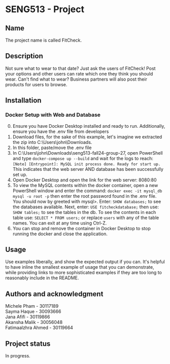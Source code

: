 # SENG513 - Project

## Name

The project name is called FitCheck.

## Description

Not sure what to wear to that date? Just ask the users of FitCheck! Post your options and other users can rate which one they think you should wear. Can't find what to wear? Business partners will also post their products for users to browse.

## Installation
### Docker Setup with Web and Database

0. Ensure you have Docker Desktop installed and ready to run. Additionally, ensure you have the .env file from developers
1. Download files, for the sake of this example, let's imagine we extracted the zip into C:\Users\john\Downloads.
2. In this folder, paste/move the .env file
3. In C:\Users\john\Downloads\seng513-fall24-group-27, open PowerShell and type ``` docker-compose up --build ``` and wait for the logs to reach: ``` [Note] [Entrypoint]: MySQL init process done. Ready for start up. ``` This indicates that the web server AND database has been successfully set up.
4. Open Docker Desktop and open the link for the web server: 8080:80⁠
5. To view the MySQL contents within the docker container, open a new PowerShell window and enter the command: ``` docker exec -it mysql_db mysql -u root -p ``` then enter the root password found in the .env file. You should now by greeted with mysql>. Enter: ``` SHOW databases; ``` to see the databases available. Next, enter: ``` USE fitcheckdatabase; ``` then use: ``` SHOW tables; ``` to see the tables in the db. To see the contents in each table use: ``` SELECT * FROM users; ``` or replace ``` users ``` with any of the table names. You can exit at any time using Ctrl-Z.
6. You can stop and remove the container in Docker Desktop to stop running the docker and close the application.

## Usage

Use examples liberally, and show the expected output if you can. It's helpful to have inline the smallest example of usage that you can demonstrate, while providing links to more sophisticated examples if they are too long to reasonably include in the README.

## Authors and acknowledgment

Michele Pham - 30117189  <br />
Sayma Haque - 30093666  <br />
Jana Afifi - 30119866  <br />
Akansha Malik - 30056048  <br />
Fatimaalzhra Ahmed - 30119664

## Project status

In progress.